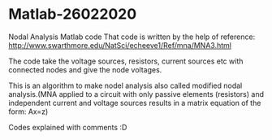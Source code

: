 # Matlab-26022020
Nodal Analysis Matlab code
That code is written by the help of reference:
http://www.swarthmore.edu/NatSci/echeeve1/Ref/mna/MNA3.html

The code take the voltage sources, resistors, current sources etc with connected nodes and
give the node voltages.

This is an algorithm to make nodel analysis also called modified nodal analysis.(MNA applied to a circuit with only passive elements (resistors) and
independent current and voltage sources results in a matrix equation of the form: Ax=z)

Codes explained with comments :D
